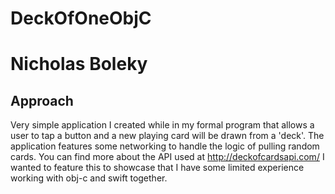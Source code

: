 # DeckOfOneObjC

# Nicholas Boleky

## Approach

Very simple application I created while in my formal program that allows a user to tap a button and a new playing card will be drawn from a 'deck'. The application features some networking to handle the logic of pulling random cards. You can find more about the API used at http://deckofcardsapi.com/ 
I wanted to feature this to showcase that I have some limited experience working with obj-c and swift together.
